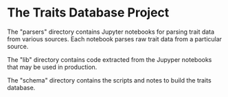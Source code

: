 # The Traits Database Project

The "parsers" directory contains Jupyter notebooks for parsing trait data from various sources. Each notebook parses raw trait data from a particular source.

The "lib" directory contains code extracted from the Jupyper notebooks that may be used in production.

The "schema" directory contains the scripts and notes to build the traits database.
